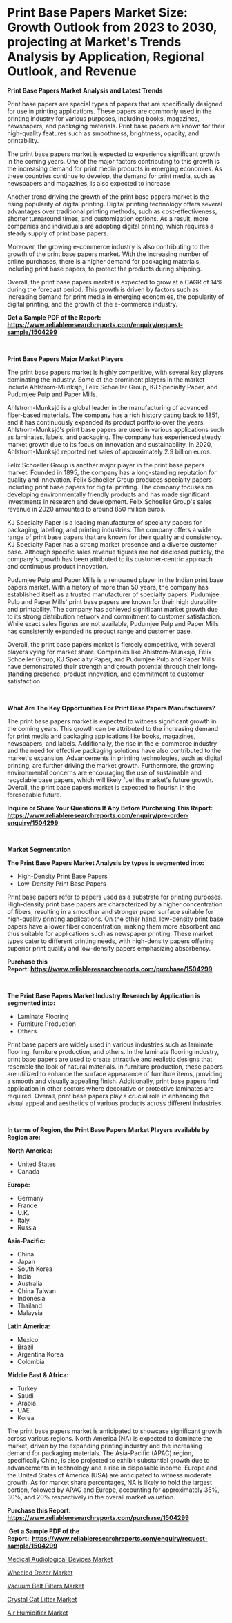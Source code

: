 <p><h1>Print Base Papers Market Size: Growth Outlook from 2023 to 2030, projecting at Market's Trends Analysis by Application, Regional Outlook, and Revenue</h1></p><p><strong>Print Base Papers Market Analysis and Latest Trends</strong></p>
<p><p>Print base papers are special types of papers that are specifically designed for use in printing applications. These papers are commonly used in the printing industry for various purposes, including books, magazines, newspapers, and packaging materials. Print base papers are known for their high-quality features such as smoothness, brightness, opacity, and printability.</p><p>The print base papers market is expected to experience significant growth in the coming years. One of the major factors contributing to this growth is the increasing demand for print media products in emerging economies. As these countries continue to develop, the demand for print media, such as newspapers and magazines, is also expected to increase.</p><p>Another trend driving the growth of the print base papers market is the rising popularity of digital printing. Digital printing technology offers several advantages over traditional printing methods, such as cost-effectiveness, shorter turnaround times, and customization options. As a result, more companies and individuals are adopting digital printing, which requires a steady supply of print base papers.</p><p>Moreover, the growing e-commerce industry is also contributing to the growth of the print base papers market. With the increasing number of online purchases, there is a higher demand for packaging materials, including print base papers, to protect the products during shipping.</p><p>Overall, the print base papers market is expected to grow at a CAGR of 14% during the forecast period. This growth is driven by factors such as increasing demand for print media in emerging economies, the popularity of digital printing, and the growth of the e-commerce industry.</p></p>
<p><strong>Get a Sample PDF of the Report:&nbsp; <a href="https://www.reliableresearchreports.com/enquiry/request-sample/1504299">https://www.reliableresearchreports.com/enquiry/request-sample/1504299</a></strong></p>
<p>&nbsp;</p>
<p><strong>Print Base Papers Major Market Players</strong></p>
<p><p>The print base papers market is highly competitive, with several key players dominating the industry. Some of the prominent players in the market include Ahlstrom-Munksjö, Felix Schoeller Group, KJ Specialty Paper, and Pudumjee Pulp and Paper Mills.</p><p>Ahlstrom-Munksjö is a global leader in the manufacturing of advanced fiber-based materials. The company has a rich history dating back to 1851, and it has continuously expanded its product portfolio over the years. Ahlstrom-Munksjö's print base papers are used in various applications such as laminates, labels, and packaging. The company has experienced steady market growth due to its focus on innovation and sustainability. In 2020, Ahlstrom-Munksjö reported net sales of approximately 2.9 billion euros.</p><p>Felix Schoeller Group is another major player in the print base papers market. Founded in 1895, the company has a long-standing reputation for quality and innovation. Felix Schoeller Group produces specialty papers including print base papers for digital printing. The company focuses on developing environmentally friendly products and has made significant investments in research and development. Felix Schoeller Group's sales revenue in 2020 amounted to around 850 million euros.</p><p>KJ Specialty Paper is a leading manufacturer of specialty papers for packaging, labeling, and printing industries. The company offers a wide range of print base papers that are known for their quality and consistency. KJ Specialty Paper has a strong market presence and a diverse customer base. Although specific sales revenue figures are not disclosed publicly, the company's growth has been attributed to its customer-centric approach and continuous product innovation.</p><p>Pudumjee Pulp and Paper Mills is a renowned player in the Indian print base papers market. With a history of more than 50 years, the company has established itself as a trusted manufacturer of specialty papers. Pudumjee Pulp and Paper Mills' print base papers are known for their high durability and printability. The company has achieved significant market growth due to its strong distribution network and commitment to customer satisfaction. While exact sales figures are not available, Pudumjee Pulp and Paper Mills has consistently expanded its product range and customer base.</p><p>Overall, the print base papers market is fiercely competitive, with several players vying for market share. Companies like Ahlstrom-Munksjö, Felix Schoeller Group, KJ Specialty Paper, and Pudumjee Pulp and Paper Mills have demonstrated their strength and growth potential through their long-standing presence, product innovation, and commitment to customer satisfaction.</p></p>
<p>&nbsp;</p>
<p><strong>What Are The Key Opportunities For Print Base Papers Manufacturers?</strong></p>
<p><p>The print base papers market is expected to witness significant growth in the coming years. This growth can be attributed to the increasing demand for print media and packaging applications like books, magazines, newspapers, and labels. Additionally, the rise in the e-commerce industry and the need for effective packaging solutions have also contributed to the market's expansion. Advancements in printing technologies, such as digital printing, are further driving the market growth. Furthermore, the growing environmental concerns are encouraging the use of sustainable and recyclable base papers, which will likely fuel the market's future growth. Overall, the print base papers market is expected to flourish in the foreseeable future.</p></p>
<p><strong>Inquire or Share Your Questions If Any Before Purchasing This Report: <a href="https://www.reliableresearchreports.com/enquiry/pre-order-enquiry/1504299">https://www.reliableresearchreports.com/enquiry/pre-order-enquiry/1504299</a></strong></p>
<p>&nbsp;</p>
<p><strong>Market Segmentation</strong></p>
<p><strong>The Print Base Papers Market Analysis by types is segmented into:</strong></p>
<p><ul><li>High-Density Print Base Papers</li><li>Low-Density Print Base Papers</li></ul></p>
<p><p>Print base papers refer to papers used as a substrate for printing purposes. High-density print base papers are characterized by a higher concentration of fibers, resulting in a smoother and stronger paper surface suitable for high-quality printing applications. On the other hand, low-density print base papers have a lower fiber concentration, making them more absorbent and thus suitable for applications such as newspaper printing. These market types cater to different printing needs, with high-density papers offering superior print quality and low-density papers emphasizing absorbency.</p></p>
<p><strong>Purchase this Report:&nbsp;<a href="https://www.reliableresearchreports.com/purchase/1504299">https://www.reliableresearchreports.com/purchase/1504299</a></strong></p>
<p>&nbsp;</p>
<p><strong>The Print Base Papers Market Industry Research by Application is segmented into:</strong></p>
<p><ul><li>Laminate Flooring</li><li>Furniture Production</li><li>Others</li></ul></p>
<p><p>Print base papers are widely used in various industries such as laminate flooring, furniture production, and others. In the laminate flooring industry, print base papers are used to create attractive and realistic designs that resemble the look of natural materials. In furniture production, these papers are utilized to enhance the surface appearance of furniture items, providing a smooth and visually appealing finish. Additionally, print base papers find application in other sectors where decorative or protective laminates are required. Overall, print base papers play a crucial role in enhancing the visual appeal and aesthetics of various products across different industries.</p></p>
<p>&nbsp;</p>
<p><strong>In terms of Region, the Print Base Papers Market Players available by Region are:</strong></p>
<p>
    <p> <strong> North America: </strong>
        <ul>
            <li>United States</li>
            <li>Canada</li>
        </ul>
        </p> 
    <p> <strong> Europe: </strong>
        <ul>
            <li>Germany</li>
            <li>France</li>
            <li>U.K.</li>
            <li>Italy</li>
            <li>Russia</li>
        </ul>
        </p> 
    <p> <strong> Asia-Pacific: </strong>
        <ul>
            <li>China</li>
            <li>Japan</li>
            <li>South Korea</li>
            <li>India</li>
            <li>Australia</li>
            <li>China Taiwan</li>
            <li>Indonesia</li>
            <li>Thailand</li>
            <li>Malaysia</li>
        </ul>
        </p> 
    <p> <strong> Latin America: </strong>
        <ul>
            <li>Mexico</li>
            <li>Brazil</li>
            <li>Argentina Korea</li>
            <li>Colombia</li>
        </ul>
        </p> 
    <p> <strong> Middle East & Africa: </strong>
        <ul>
            <li>Turkey</li>
            <li>Saudi</li>
            <li>Arabia</li>
            <li>UAE</li>
            <li>Korea</li>
        </ul>
    </p>
    </p>
<p><p>The print base papers market is anticipated to showcase significant growth across various regions. North America (NA) is expected to dominate the market, driven by the expanding printing industry and the increasing demand for packaging materials. The Asia-Pacific (APAC) region, specifically China, is also projected to exhibit substantial growth due to advancements in technology and a rise in disposable income. Europe and the United States of America (USA) are anticipated to witness moderate growth. As for market share percentages, NA is likely to hold the largest portion, followed by APAC and Europe, accounting for approximately 35%, 30%, and 20% respectively in the overall market valuation.</p></p>
<p><strong>Purchase this Report: <a href="https://www.reliableresearchreports.com/purchase/1504299">https://www.reliableresearchreports.com/purchase/1504299</a></strong></p>
<p>&nbsp;<strong>Get a Sample PDF of the Report:&nbsp;&nbsp;<a href="https://www.reliableresearchreports.com/enquiry/request-sample/1504299">https://www.reliableresearchreports.com/enquiry/request-sample/1504299</a></strong></p>
<p><strong></strong></p>
<p><p><a href="https://github.com/castoriffic/Market-Research-Report-List-1/blob/main/medical-audiological-devices-market.md">Medical Audiological Devices Market</a></p><p><a href="https://medium.com/@noewwade60/wheeled-dozer-market-size-growth-forecast-2023-2030-04ade9c59d8a">Wheeled Dozer Market</a></p><p><a href="https://www.linkedin.com/pulse/vacuum-belt-filters-market-share-amp-new-trends-analysis-folre/">Vacuum Belt Filters Market</a></p><p><a href="https://medium.com/@isaiasmarks/crystal-cat-litter-market-size-growth-forecast-2023-2030-98c7ecf2b545">Crystal Cat Litter Market</a></p><p><a href="https://www.linkedin.com/pulse/decoding-air-humidifier-market-deep-dive-latest-trends-segmentation-mgbye/">Air Humidifier Market</a></p></p>